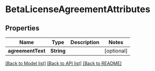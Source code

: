 # BetaLicenseAgreementAttributes

## Properties
Name | Type | Description | Notes
------------ | ------------- | ------------- | -------------
**agreementText** | **String** |  | [optional] 

[[Back to Model list]](../README.md#documentation-for-models) [[Back to API list]](../README.md#documentation-for-api-endpoints) [[Back to README]](../README.md)


